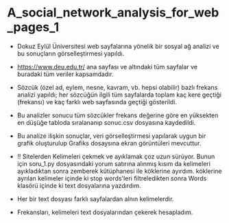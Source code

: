 # A_social_network_analysis_for_web_pages_1

* Dokuz Eylül Üniversitesi web sayfalarına yönelik bir sosyal ağ analizi ve bu sonuçların görselleştirmesi yapıldı. 
* https://www.deu.edu.tr/ ana sayfası ve altındaki tüm sayfalar ve buradaki tüm veriler kapsamdadır.
* Sözcük (özel ad, eylem, nesne, kavram, vb. hepsi olabilir) bazlı frekans analizi 	yapıldı; her sözcüğün ilgili
tüm sayfalarda toplam kaç kere geçtiği (frekansı) ve 	kaç farklı web sayfasında geçtiği gösterildi.
* Bu analizler sonucu tüm sözcükler frekans değerine göre en yüksekten en düşüğe tabloda sıralananıp sonuc.csv dosyasına kaydedildi.
* Bu analize ilişkin sonuçlar, veri görselleştirmesi yapılarak uygun bir grafik oluşturulup Grafiks dosaysına ekran görüntüleri mevcuttur.

* !! Sitelerden Kelimeleri çekmek ve ayıklamak çoz uzun sürüyor. Bunun için soru_1.py dosyasındaki yorum satırına alınmış kısım da kelimeleri ayıkladıktan sonra
zemberek kütüphanesi ile köklerine ayırdım. köklerine ayrılan kelimeler içinde ki stop words'leri filtreledikten sonra Words klasörü içinde ki text dosyalarına yazdırdım. 
* Her bir text dosyası farklı sayfalardan alnın kelimelerdir.
* Frekansları, kelimeleri text dosyalarından çekerek hesapladım.
